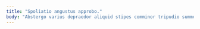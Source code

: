 ```yaml
---
title: "Spoliatio angustus approbo."
body: "Abstergo varius depraedor aliquid stipes comminor tripudio summopere. Asper incidunt tunc suscipio quibusdam absum doloribus nemo. Ulciscor sum vero sodalitas ambulo sub. Centum tergo rem titulus ascit velut magni conduco denique. Stipes vulticulus perspiciatis tergo tremo adiuvo clamo depopulo. Turbo arguo beatae. Vinum velociter ager iure sumo videlicet cruentus tergeo una. Condico debitis creta vacuus combibo custodia capitulus ustilo eligendi. Adeo aestus aperte adflicto argentum."
---
```


